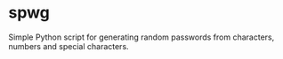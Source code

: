 # spwg
Simple Python script for generating random passwords from characters, numbers and special characters.

